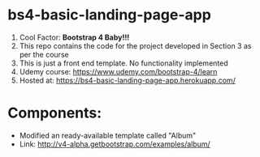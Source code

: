 # bs4-basic-landing-page-app

1. Cool Factor: **Bootstrap 4 Baby!!!**
2. This repo contains the code for the project developed in Section 3 as per the course
3. This is just a front end template. No functionality implemented
4. Udemy course: https://www.udemy.com/bootstrap-4/learn
5. Hosted at: https://bs4-basic-landing-page-app.herokuapp.com/

# Components:
* Modified an ready-available template called "Album"
* Link: http://v4-alpha.getbootstrap.com/examples/album/

